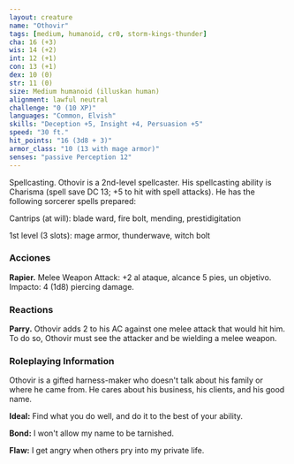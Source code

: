```yaml
---
layout: creature
name: "Othovir"
tags: [medium, humanoid, cr0, storm-kings-thunder]
cha: 16 (+3)
wis: 14 (+2)
int: 12 (+1)
con: 13 (+1)
dex: 10 (0)
str: 11 (0)
size: Medium humanoid (illuskan human)
alignment: lawful neutral
challenge: "0 (10 XP)"
languages: "Common, Elvish"
skills: "Deception +5, Insight +4, Persuasion +5"
speed: "30 ft."
hit_points: "16 (3d8 + 3)"
armor_class: "10 (13 with mage armor)"
senses: "passive Perception 12"
---
```


Spellcasting. Othovir is a 2nd-level spellcaster. His spellcasting ability is Charisma (spell save DC 13; +5 to hit with spell attacks). He has the following sorcerer spells prepared:

Cantrips (at will): blade ward, fire bolt, mending, prestidigitation

1st level (3 slots): mage armor, thunderwave, witch bolt

### Acciones

**Rapier.** Melee Weapon Attack: +2 al ataque, alcance 5 pies, un objetivo. Impacto: 4 (1d8) piercing damage.

### Reactions

**Parry.** Othovir adds 2 to his AC against one melee attack that would hit him. To do so, Othovir must see the attacker and be wielding a melee weapon.

### Roleplaying Information

Othovir is a gifted harness-maker who doesn't talk about his family or where he came from. He cares about his business, his clients, and his good name.

**Ideal:** Find what you do well, and do it to the best of your ability.

**Bond:** I won't allow my name to be tarnished.

**Flaw:** I get angry when others pry into my private life.
